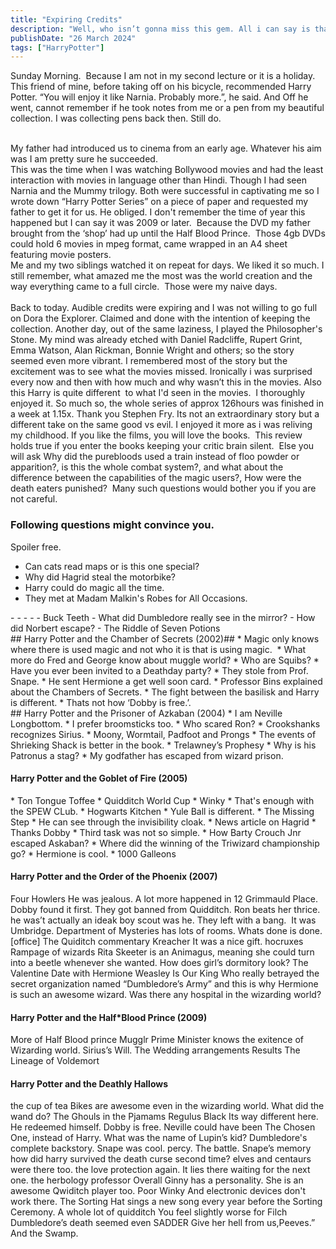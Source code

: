 ```yaml
---
title: "Expiring Credits"
description: "Well, who isn’t gonna miss this gem. All i can say is thank you. Thank You for being the you. The Godfather of Shonen Manga.                                    "
publishDate: "26 March 2024"
tags: ["HarryPotter"]
---
```


Sunday Morning. 
Because I am not in my second lecture or it is a holiday. 
This friend of mine, before taking off on his bicycle, recommended Harry Potter.
“You will enjoy it like Narnia. Probably more.”, he said.
And Off he went, cannot remember if he took notes from me or a pen from my beautiful collection.
I was collecting pens back then.
Still do.

<br> My father had introduced us to cinema from an early age. Whatever his aim was I am pretty sure he succeeded. 
<br>This was the time when I was watching Bollywood movies and had the least interaction with movies in language other than Hindi.
Though I had seen Narnia and the Mummy trilogy. Both were successful in captivating me so I wrote down “Harry Potter Series” on a piece of paper and requested my father to get it for us. He obliged.
I don't remember the time of year this happened but I can say it was 2009 or later. 
Because the DVD my father brought from the ‘shop’ had up until the Half Blood Prince. 
Those 4gb DVDs could hold 6 movies in mpeg format, came wrapped in an A4 sheet featuring movie posters.
<br>Me and my two siblings watched it on repeat for days.
We liked it so much. I still remember, what amazed me the most was the world creation and the way everything came to a full circle. 
Those were my naive days.
<br>
<br>
Back to today.
Audible credits were expiring and I was not willing to go full on Dora the Explorer. Claimed and done with the intention of keeping the collection.
Another day, out of the same laziness, I played the Philosopher's Stone.
My mind was already etched with Daniel Radcliffe, Rupert Grint, Emma Watson, Alan Rickman, Bonnie Wright and others; so the story seemed even more vibrant.
I remembered most of the story but the excitement was to see what the movies missed.
Ironically i was surprised every now and then with how much and why wasn’t this in the movies.
Also this Harry is quite different  to what I'd seen in the movies. 
I thoroughly enjoyed it.
So much so, the whole series of approx 126hours was finished in a week at 1.15x. Thank you Stephen Fry.
Its not an extraordinary story but a different take on the same good vs evil.
I enjoyed it more as i was reliving my childhood.
If you like the films, you will love the books. 
This review holds true if you enter the books keeping your critic brain silent. 
Else you will ask Why did the purebloods used a train instead of floo powder or apparition?, is this the whole combat system?, and what about the difference between the capabilities of the magic users?,
How were the death eaters punished? 
Many such questions would bother you if you are not careful.

<h3>Following questions might convince you. </h3>
Spoiler free.
<br>
<ul>
  <li>Can cats read maps or is this one special?</li>
  <li>Why did Hagrid steal the motorbike?</li>
  <li>Harry could do magic all the time.</li>
  <li>They met at Madam Malkin's Robes for All Occasions.</li>
</ul>
<h Harry Potter and the Sorcerer's Stone (2001)</h>
 - 
 - 
 - 
 - 
 - Buck Teeth
 - What did Dumbledore really see in the mirror?
 - How did Norbert escape?
 - The Riddle of Seven Potions
<br>
## Harry Potter and the Chamber of Secrets (2002)##
* Magic only knows where there is used magic and not who it is that is using magic. 
* What more do Fred and George know about muggle world?
* Who are Squibs?
* Have you ever been invited to a Deathday party?
* They stole from Prof. Snape.
* He sent Hermione a get well soon card.
* Professor Bins explained about the Chambers of Secrets.
* The fight between the basilisk and Harry is different.
* Thats not how ‘Dobby is free.’.
  <br>
## Harry Potter and the Prisoner of Azkaban (2004)
* I am Neville Longbottom.
* I prefer broomsticks too.
* Who scared Ron?
* Crookshanks recognizes Sirius.
* Moony, Wormtail, Padfoot and Prongs
* The events of Shrieking Shack is better in the book.
* Trelawney’s Prophesy
* Why is his Patronus a stag?
* My godfather has escaped from wizard prison.
<br>
<h4>Harry Potter and the Goblet of Fire (2005) </h4>
* Ton Tongue Toffee
* Quidditch World Cup
* Winky
* That's enough with the SPEW CLub.
* Hogwarts Kitchen
* Yule Ball is different.
* The Missing Step
* He can see through the invisibility cloak.
* News article on Hagrid
* Thanks Dobby
* Third task was not so simple.
* How Barty Crouch Jnr escaped Askaban?
* Where did the winning of the Triwizard championship go?
* Hermione is cool.
* 1000 Galleons
<br>
<h4>Harry Potter and the Order of the Phoenix (2007) </h4>
Four Howlers
He was jealous.
A lot more happened in 12 Grimmauld Place.
Dobby found it first.
They got banned from Quidditch.
Ron beats her thrice.
he was’t actually an ideak boy scout was he.
They left with a bang. 
It was Umbridge.
Department of Mysteries has lots of rooms.
Whats done is done.[office]
The Quiditch commentary
Kreacher
It was a nice gift.
hocruxes
Rampage of wizards
Rita Skeeter is an Animagus, meaning she could turn into a beetle whenever she wanted.
How does girl’s dormitory look?
The Valentine Date with Hermione
Weasley Is Our King
Who really betrayed the secret organization named “Dumbledore’s Army” and this is why Hermione is such an awesome wizard.
Was there any hospital in the wizarding world?
<h4>Harry Potter and the Half*Blood Prince (2009) </h4>
More of Half Blood prince
Mugglr Prime Minister knows the exitence of Wizarding world.
Sirius’s Will.
The Wedding arrangements
Results
The Lineage of Voldemort
<h4>Harry Potter and the Deathly Hallows </h4>
the cup of tea
Bikes are awesome even in the wizarding world.
What did the wand do?
The Ghouls in the Pjamams
Regulus Black
Its way different here.
He redeemed himself.
Dobby is free.
Neville could have been The Chosen One, instead of Harry.
What was the name of Lupin’s kid?
Dumbledore's complete backstory.
Snape was cool.
percy.
The battle.
Snape’s memory
how did harry survived the death curse second time?
elves and centaurs were there too.
the love protection again.
It lies there waiting for the next one.
the herbology professor
Overall
Ginny has a personality. She is an awesome Qwiditch player too.
Poor Winky
And electronic devices don't work there.
The Sorting Hat sings a new song every year before the Sorting Ceremony.
A whole lot of quidditch
You feel slightly worse for Filch
Dumbledore’s death seemed even SADDER
Give her hell from us,Peeves.” And the Swamp.
